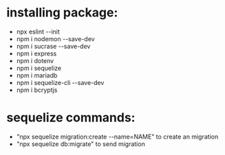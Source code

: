 # installing package:
- npx eslint --init
- npm i nodemon --save-dev
- npm i sucrase --save-dev
- npm i express
- npm i dotenv
- npm i sequelize
- npm i mariadb
- npm i sequelize-cli --save-dev
- npm i bcryptjs

# sequelize commands:
- "npx sequelize migration:create --name=NAME" to create an migration
- "npx sequelize db:migrate" to send migration